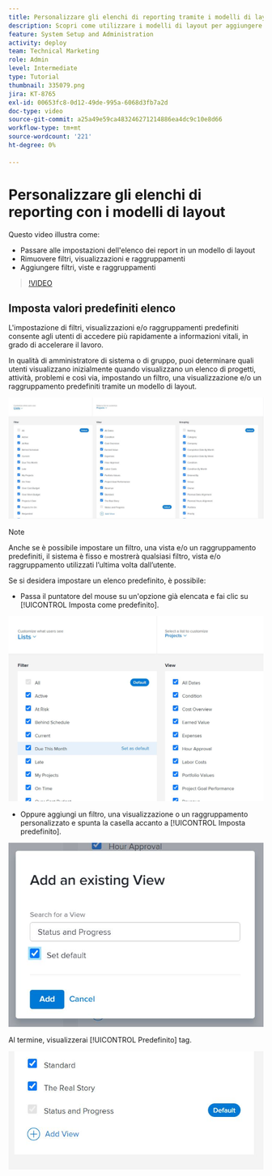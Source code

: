 ```yaml
---
title: Personalizzare gli elenchi di reporting tramite i modelli di layout
description: Scopri come utilizzare i modelli di layout per aggiungere e rimuovere filtri, viste e gruppi dagli elenchi di reporting.
feature: System Setup and Administration
activity: deploy
team: Technical Marketing
role: Admin
level: Intermediate
type: Tutorial
thumbnail: 335079.png
jira: KT-8765
exl-id: 00653fc8-0d12-49de-995a-6068d3fb7a2d
doc-type: video
source-git-commit: a25a49e59ca483246271214886ea4dc9c10e8d66
workflow-type: tm+mt
source-wordcount: '221'
ht-degree: 0%

---
```


# Personalizzare gli elenchi di reporting con i modelli di layout

Questo video illustra come:

* Passare alle impostazioni dell&#39;elenco dei report in un modello di layout
* Rimuovere filtri, visualizzazioni e raggruppamenti
* Aggiungere filtri, viste e raggruppamenti

>[!VIDEO](https://video.tv.adobe.com/v/335079/?quality=12&learn=on)

## Imposta valori predefiniti elenco

L&#39;impostazione di filtri, visualizzazioni e/o raggruppamenti predefiniti consente agli utenti di accedere più rapidamente a informazioni vitali, in grado di accelerare il lavoro.

In qualità di amministratore di sistema o di gruppo, puoi determinare quali utenti visualizzano inizialmente quando visualizzano un elenco di progetti, attività, problemi e così via, impostando un filtro, una visualizzazione e/o un raggruppamento predefiniti tramite un modello di layout.

![Modello di layout [!UICONTROL Elenchi] finestra](assets/admin-fund-layout-template-default-lists-1-1.JPG)

>[!NOTE]
>
>Anche se è possibile impostare un filtro, una vista e/o un raggruppamento predefiniti, il sistema è fisso e mostrerà qualsiasi filtro, vista e/o raggruppamento utilizzati l’ultima volta dall’utente.


Se si desidera impostare un elenco predefinito, è possibile:

* Passa il puntatore del mouse su un&#39;opzione già elencata e fai clic su [!UICONTROL Imposta come predefinito].

![Modello di layout [!UICONTROL Elenchi] finestra con [!UICONTROL Imposta come predefinito] visibile](assets/admin-fund-layout-template-default-lists-1-2.JPG)

* Oppure aggiungi un filtro, una visualizzazione o un raggruppamento personalizzato e spunta la casella accanto a [!UICONTROL Imposta predefinito].

![[!UICONTROL Aggiungi una visualizzazione esistente] finestra](assets/admin-fund-layout-template-default-lists-1-3.JPG)

Al termine, visualizzerai [!UICONTROL Predefinito] tag.

![[!UICONTROL Predefinito] tag accanto all’opzione elenco](assets/admin-fund-layout-template-default-lists-1-4.JPG)

